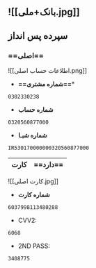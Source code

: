 ![[بانک+ملی.jpg]]
---
## سپرده پس انداز

###  ==اصلی==
![[اطلاعات حساب اصلی.png]]


- **==شماره مشتری==***
```
0302330238
```
-  **شماره حساب**
~~~
0320560877000
~~~
-  **شماره شبـا**
~~~
IR530170000000320560877000
~~~

| **کارت** | ==دارد== |
| -------- | -------- |
![[کارت اصلی.jpg]]
-  **شماره کارت**
~~~
6037998113480288
~~~
- CVV2:
```
6068
```
- 2ND PASS:
```
3408775
```